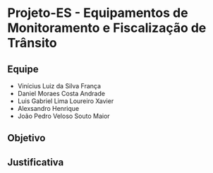 # Projeto-ES - Equipamentos de Monitoramento e Fiscalização de Trânsito

## Equipe
- Vinícius Luiz da Silva França
- Daniel Moraes Costa Andrade
- Luis Gabriel Lima Loureiro Xavier
- Alexsandro Henrique
- João Pedro Veloso Souto Maior

## Objetivo

## Justificativa
